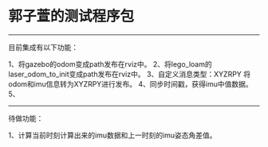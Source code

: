 # 郭子萱的测试程序包
---

目前集成有以下功能：

1、将gazebo的odom变成path发布在rviz中。
2、将lego_loam的laser_odom_to_init变成path发布在rviz中。
3、自定义消息类型：XYZRPY 将odom和imu信息转为XYZRPY进行发布。
4、同步时间戳，获得imu中值数据。
5、


---

待做功能：

1、计算当前时刻计算出来的imu数据和上一时刻的imu姿态角差值。